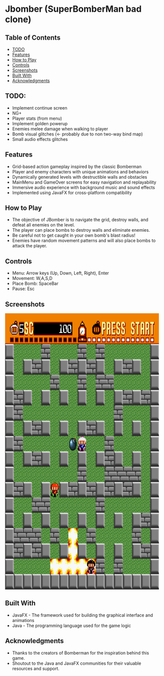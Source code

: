 # Jbomber (SuperBomberMan bad clone)

## Table of Contents
- [TODO](#TODO)
- [Features](#features)
- [How to Play](#how-to-play)
- [Controls](#controls)
- [Screenshots](#screenshots)
- [Built With](#built-with)
- [Acknowledgments](#acknowledgments)


## TODO:
- Implement continue screen
- NG+
- Player stats (from menu)
- Implement golden powerup
- Enemies melee damage when walking to player
- Bomb visual glitches (<- probably due to non two-way bind map)
- Small audio effects glitches

## Features

- Grid-based action gameplay inspired by the classic Bomberman
- Player and enemy characters with unique animations and behaviors
- Dynamically generated levels with destructible walls and obstacles
- MainMenu and GameOver screens for easy navigation and replayability
- Immersive audio experience with background music and sound effects
- Implemented using JavaFX for cross-platform compatibility

## How to Play

- The objective of JBomber is to navigate the grid, destroy walls, and defeat all enemies on the level.
- The player can place bombs to destroy walls and eliminate enemies.
- Be careful not to get caught in your own bomb's blast radius!
- Enemies have random movement patterns and will also place bombs to attack the player.

## Controls

- Menu: Arrow keys (Up, Down, Left, Right), Enter
- Movement: W,A,S,D
- Place Bomb: SpaceBar
- Pause: Esc

## Screenshots

<img src="src/resources/readme-img.png" alt="gameplayScreenshot" width="850" height="900">


## Built With

- JavaFX - The framework used for building the graphical interface and animations
- Java - The programming language used for the game logic

## Acknowledgments

- Thanks to the creators of Bomberman for the inspiration behind this game.
- Shoutout to the Java and JavaFX communities for their valuable resources and support.
